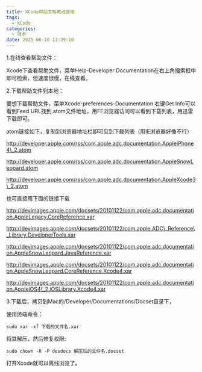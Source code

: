 ```yaml
---
title: XCode帮助文档离线使用
tags:
  - XCode
categories:
  - 技术
date: 2025-06-10 13:39:10
---
```


1.在线查看帮助文件：  
  
Xcode下查看帮助文件，菜单Help-Developer Documentation在右上角搜索框中即可检索，但速度很慢，在线查看。  
  
2.下载帮助文件到本地：  
  
要想下载帮助文件，菜单Xcode-preferences-Documentation 右键Get Info可以看到Feed URL找到.atom文件地址，用FF浏览器访问可以看到下载列表，用迅雷下载即可。  
  
atom链接如下，复制到浏览器地址栏即可见到下载列表（用IE浏览器好像不行）  
  
http://developer.apple.com/rss/com.apple.adc.documentation.AppleiPhone4\_2.atom  
  
http://developer.apple.com/rss/com.apple.adc.documentation.AppleSnowLeopard.atom  
  
http://developer.apple.com/rss/com.apple.adc.documentation.AppleXcode3\_2.atom  
  
也可直接用下面的链接下载  
  
http://devimages.apple.com/docsets/20101122/com.apple.adc.documentation.AppleLegacy.CoreReference.xar  
  
http://devimages.apple.com/docsets/20101122/com.apple.ADC\_Reference\_Library.DeveloperTools.xar  
  
http://devimages.apple.com/docsets/20101122/com.apple.adc.documentation.AppleSnowLeopard.JavaReference.xar  
  
http://devimages.apple.com/docsets/20101122/com.apple.adc.documentation.AppleSnowLeopard.CoreReference.Xcode4.xar  
  
http://devimages.apple.com/docsets/20101122/com.apple.adc.documentation.AppleiOS4\_2.iOSLibrary.Xcode4.xar  
  
3.下载后，拷贝到Mac的/Developer/Documentations/Docset目录下，  
  
使用终端命令：

```shell
sudo xar -xf 下载的文件名.xar
```

将其解压，然后修复权限:

```shell
sudo chown -R -P devdocs 解压后的文件名.docset
```

打开Xcode就可以离线浏览了。

